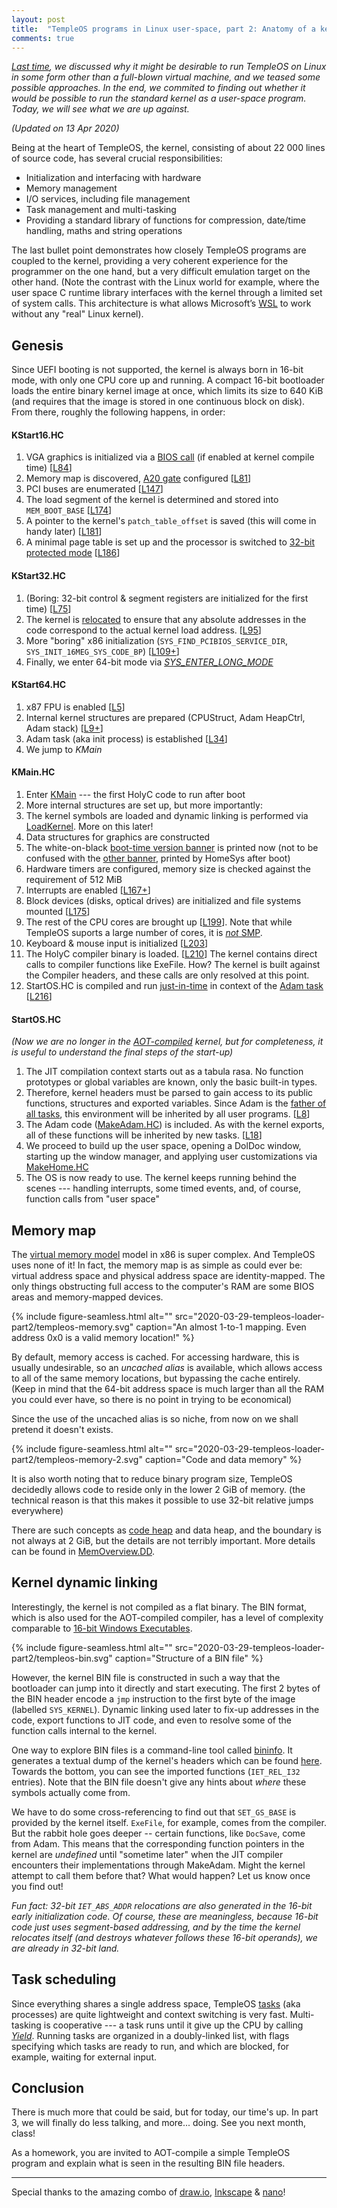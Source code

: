 ```yaml
---
layout: post
title:  "TempleOS programs in Linux user-space, part 2: Anatomy of a kernel"
comments: true
---
```


_[Last time](../../02/27/templeos-loader-part1.html), we discussed why it might be desirable to run TempleOS on Linux in some form other than a full-blown virtual machine, and we teased some possible approaches. In the end, we commited to finding out whether it would be possible to run the standard kernel as a user-space program. Today, we will see what we are up against._

_(Updated on 13 Apr 2020)_

Being at the heart of TempleOS, the kernel, consisting of about 22 000 lines of source code, has several crucial responsibilities:

- Initialization and interfacing with hardware
- Memory management
- I/O services, including file management
- Task management and multi-tasking
- Providing a standard library of functions for compression, date/time handling, maths and string operations

The last bullet point demonstrates how closely TempleOS programs are coupled to the kernel, providing a very coherent experience for the programmer on the one hand, but a very difficult emulation target on the other hand. (Note the contrast with the Linux world for example, where the user space C runtime library interfaces with the kernel through a limited set of system calls. This architecture is what allows Microsoft’s [WSL](https://en.wikipedia.org/wiki/Windows_Subsystem_for_Linux#WSL_1) to work without any "real" Linux kernel).

## Genesis

Since UEFI booting is not supported, the kernel is always born in 16-bit mode, with only one CPU core up and running. A compact 16-bit bootloader loads the entire binary kernel image at once, which limits its size to 640 KiB (and requires that the image is stored in one continuous block on disk). From there, roughly the following happens, in order:

#### KStart16.HC

1. VGA graphics is initialized via a [BIOS call](http://stanislavs.org/helppc/int_10-0.html) (if enabled at kernel compile time) [[L84](https://github.com/cia-foundation/TempleOS/blob/c26482bb6ad3f80106d28504ec5db3c6a360732c/Kernel/KStart16.HC#L84)]
2. Memory map is discovered, [A20 gate](https://en.wikipedia.org/wiki/A20_line) configured [[L81](https://github.com/cia-foundation/TempleOS/blob/c26482bb6ad3f80106d28504ec5db3c6a360732c/Kernel/KStart16.HC#L91)]
3. PCI buses are enumerated [[L147](https://github.com/cia-foundation/TempleOS/blob/c26482bb6ad3f80106d28504ec5db3c6a360732c/Kernel/KStart16.HC#L147)]
4. The load segment of the kernel is determined and stored into `MEM_BOOT_BASE` [[L174](https://github.com/cia-foundation/TempleOS/blob/c26482bb6ad3f80106d28504ec5db3c6a360732c/Kernel/KStart16.HC#L174)]
5. A pointer to the kernel's `patch_table_offset` is saved (this will come in handy later) [[L181](https://github.com/cia-foundation/TempleOS/blob/c26482bb6ad3f80106d28504ec5db3c6a360732c/Kernel/KStart16.HC#L181)]
6. A minimal page table is set up and the processor is switched to [32-bit protected mode](https://wiki.osdev.org/Protected_Mode) [[L186](https://github.com/cia-foundation/TempleOS/blob/c26482bb6ad3f80106d28504ec5db3c6a360732c/Kernel/KStart16.HC#L186)]

#### KStart32.HC

1. (Boring: 32-bit control & segment registers are initialized for the first time) [[L75](https://github.com/cia-foundation/TempleOS/blob/c26482bb6ad3f80106d28504ec5db3c6a360732c/Kernel/KStart32.HC#L75)]
2. The kernel is [relocated](https://en.wikipedia.org/wiki/Relocation_(computing)) to ensure that any absolute addresses in the code correspond to the actual kernel load address. [[L95](https://github.com/cia-foundation/TempleOS/blob/c26482bb6ad3f80106d28504ec5db3c6a360732c/Kernel/KStart32.HC#L95)]
3. More "boring" x86 initialization (`SYS_FIND_PCIBIOS_SERVICE_DIR`, `SYS_INIT_16MEG_SYS_CODE_BP`) [[L109+](https://github.com/cia-foundation/TempleOS/blob/c26482bb6ad3f80106d28504ec5db3c6a360732c/Kernel/KStart32.HC#L109)]
4. Finally, we enter 64-bit mode via _[SYS_ENTER_LONG_MODE](https://github.com/cia-foundation/TempleOS/blob/09f344d2a97bad5e37e3c6b657360e16d72a80e1/Kernel/KStart64.HC#L44)_

#### KStart64.HC

1. x87 FPU is enabled [[L5](https://github.com/cia-foundation/TempleOS/blob/c26482bb6ad3f80106d28504ec5db3c6a360732c/Kernel/KStart64.HC#L5)]
2. Internal kernel structures are prepared (CPUStruct, Adam HeapCtrl, Adam stack) [[L9+](https://github.com/cia-foundation/TempleOS/blob/c26482bb6ad3f80106d28504ec5db3c6a360732c/Kernel/KStart64.HC#L9)]
3. Adam task (aka init process) is established [[L34](https://github.com/cia-foundation/TempleOS/blob/c26482bb6ad3f80106d28504ec5db3c6a360732c/Kernel/KStart64.HC#L34)]
4. We jump to _KMain_

#### KMain.HC

1. Enter [KMain](https://github.com/cia-foundation/TempleOS/blob/c26482bb6ad3f80106d28504ec5db3c6a360732c/Kernel/KMain.HC#L135) --- the first HolyC code to run after boot
2. More internal structures are set up, but more importantly:
3. The kernel symbols are loaded and dynamic linking is performed via [LoadKernel](https://github.com/cia-foundation/TempleOS/blob/c26482bb6ad3f80106d28504ec5db3c6a360732c/Kernel/KLoad.HC#L240). More on this later!
4. Data structures for graphics are constructed
5. The white-on-black [boot-time version banner](https://github.com/cia-foundation/TempleOS/blob/c26482bb6ad3f80106d28504ec5db3c6a360732c/Kernel/KMain.HC#L160) is printed now (not to be confused with the [other banner](https://github.com/cia-foundation/TempleOS/blob/c26482bb6ad3f80106d28504ec5db3c6a360732c/HomeSys.HC#L38), printed by HomeSys after boot)
6. Hardware timers are configured, memory size is checked against the requirement of 512 MiB
7. Interrupts are enabled [[L167+](https://github.com/cia-foundation/TempleOS/blob/c26482bb6ad3f80106d28504ec5db3c6a360732c/Kernel/KMain.HC#L167)]
8. Block devices (disks, optical drives) are initialized and file systems mounted [[L175](https://github.com/cia-foundation/TempleOS/blob/c26482bb6ad3f80106d28504ec5db3c6a360732c/Kernel/KMain.HC#L175)]
9. The rest of the CPU cores are brought up [[L199](https://github.com/cia-foundation/TempleOS/blob/c26482bb6ad3f80106d28504ec5db3c6a360732c/Kernel/KMain.HC#L199)]. Note that while TempleOS suports a large number of cores, it is [_not_ SMP](https://templeos.holyc.xyz/Wb/Doc/MultiCore.html).
10. Keyboard & mouse input is initialized [[L203](https://github.com/cia-foundation/TempleOS/blob/c26482bb6ad3f80106d28504ec5db3c6a360732c/Kernel/KMain.HC#L203)]
11. The HolyC compiler binary is loaded. [[L210](https://github.com/cia-foundation/TempleOS/blob/c26482bb6ad3f80106d28504ec5db3c6a360732c/Kernel/KMain.HC#L210)] The kernel contains direct calls to compiler functions like ExeFile. How? The kernel is built against the Compiler headers, and these calls are only resolved at this point.
12. StartOS.HC is compiled and run [just-in-time](https://templeos.holyc.xyz/Wb/Doc/Glossary.html#l221) in context of the [Adam task](https://templeos.holyc.xyz/Wb/Doc/Glossary.html#l171) [[L216](https://github.com/cia-foundation/TempleOS/blob/c26482bb6ad3f80106d28504ec5db3c6a360732c/Kernel/KMain.HC#L216)]


#### StartOS.HC

_(Now we are no longer in the [AOT-compiled](https://templeos.holyc.xyz/Wb/Doc/Glossary.html#l208) kernel, but for completeness, it is useful to understand the final steps of the start-up)_

1. The JIT compilation context starts out as a tabula rasa. No function prototypes or global variables are known, only the basic built-in types.
2. Therefore, kernel headers must be parsed to gain access to its public functions, structures and exported variables. Since Adam is the [father of all tasks](https://templeos.holyc.xyz/Wb/Doc/GuideLines.html#l26), this environment will be inherited by all user programs. [[L8](https://github.com/cia-foundation/TempleOS/blob/c26482bb6ad3f80106d28504ec5db3c6a360732c/StartOS.HC#L8)]
3. The Adam code ([MakeAdam.HC](https://github.com/cia-foundation/TempleOS/blob/c26482bb6ad3f80106d28504ec5db3c6a360732c/Adam/MakeAdam.HC)) is included. As with the kernel exports, all of these functions will be inherited by new tasks. [[L18](https://github.com/cia-foundation/TempleOS/blob/c26482bb6ad3f80106d28504ec5db3c6a360732c/StartOS.HC#L18)]
4. We proceed to build up the user space, opening a DolDoc window, starting up the window manager, and applying user customizations via [MakeHome.HC](https://github.com/cia-foundation/TempleOS/blob/c26482bb6ad3f80106d28504ec5db3c6a360732c/MakeHome.HC)
5. The OS is now ready to use. The kernel keeps running behind the scenes --- handling interrupts, some timed events, and, of course, function calls from "user space"

## Memory map

The [virtual memory model](https://compas.cs.stonybrook.edu/~nhonarmand/courses/fa17/cse306/slides/07-x86_vm.pdf) model in x86 is super complex. And TempleOS uses none of it! In fact, the memory map is as simple as could ever be: virtual address space and physical address space are identity-mapped. The only things obstructing full access to the computer's RAM are some BIOS areas and memory-mapped devices.

{% include figure-seamless.html alt="" src="2020-03-29-templeos-loader-part2/templeos-memory.svg" caption="An almost 1-to-1 mapping. Even address 0x0 is a valid memory location!" %}

By default, memory access is cached. For accessing hardware, this is usually undesirable, so an _uncached alias_ is available, which allows access to all of the same memory locations, but bypassing the cache entirely. (Keep in mind that the 64-bit address space is much larger than all the RAM you could ever have, so there is no point in trying to be economical)

Since the use of the uncached alias is so niche, from now on we shall pretend it doesn't exists.

{% include figure-seamless.html alt="" src="2020-03-29-templeos-loader-part2/templeos-memory-2.svg" caption="Code and data memory" %}

It is also worth noting that to reduce binary program size, TempleOS decidedly allows code to reside only in the lower 2 GiB of memory. (the technical reason is that this makes it possible to use 32-bit relative jumps everywhere)

There are such concepts as [code heap](https://templeos.holyc.xyz/Wb/Doc/Glossary.html#l185) and data heap, and the boundary is not always at 2 GiB, but the details are not terribly important. More details can be found in [MemOverview.DD](https://templeos.holyc.xyz/Wb/Doc/MemOverview.html).

## Kernel dynamic linking

Interestingly, the kernel is not compiled as a flat binary. The BIN format, which is also used for the AOT-compiled compiler, has a level of complexity comparable to [16-bit Windows Executables](https://en.wikipedia.org/wiki/New_Executable).

{% include figure-seamless.html alt="" src="2020-03-29-templeos-loader-part2/templeos-bin.svg" caption="Structure of a BIN file" %}

However, the kernel BIN file is constructed in such a way that the bootloader can jump into it directly and start executing. The first 2 bytes of the BIN header encode a `jmp` instruction to the first byte of the image (labelled `SYS_KERNEL`). Dynamic linking used later to fix-up addresses in the code, export functions to JIT code, and even to resolve some of the function calls internal to the kernel.

One way to explore BIN files is a command-line tool called [bininfo](https://github.com/cia-foundation/bininfo). It generates a textual dump of the kernel's headers which can be found [here](https://github.com/cia-foundation/bininfo/blob/92e273972cb304828aef75aedd2fa48682080394/.github/expected/Kernel.txt). Towards the bottom, you can see the imported functions (`IET_REL_I32` entries). Note that the BIN file doesn't give any hints about _where_ these symbols actually come from.

We have to do some cross-referencing to find out that `SET_GS_BASE` is provided by the kernel itself. `ExeFile`, for example, comes from the compiler. But the rabbit hole goes deeper -- certain functions, like `DocSave`, come from Adam. This means that the corresponding function pointers in the kernel are _undefined_ until "sometime later" when the JIT compiler encounters their implementations through MakeAdam. Might the kernel attempt to call them before that? What would happen? Let us know once you find out!

_Fun fact: 32-bit `IET_ABS_ADDR` relocations are also generated in the 16-bit early initialization code. Of course, these are meaningless, because 16-bit code just uses segment-based addressing, and by the time the kernel relocates itself (and destroys whatever follows these 16-bit operands), we are already in 32-bit land._

## Task scheduling

Since everything shares a single address space, TempleOS [tasks](https://github.com/cia-foundation/TempleOS/blob/c26482bb6ad3f80106d28504ec5db3c6a360732c/Kernel/KernelA.HH#L3271) (aka processes) are quite lightweight and context switching is very fast. Multi-tasking is cooperative --- a task runs until it give up the CPU by calling _[Yield](https://github.com/cia-foundation/TempleOS/blob/c26482bb6ad3f80106d28504ec5db3c6a360732c/Kernel/Sched.HC#L156)_. Running tasks are organized in a doubly-linked list, with flags specifying which tasks are ready to run, and which are blocked, for example, waiting for external input.

## Conclusion

There is much more that could be said, but for today, our time's up. In part 3, we will finally do less talking, and more... doing. See you next month, class!

As a homework, you are invited to AOT-compile a simple TempleOS program and explain what is seen in the resulting BIN file headers.

---

Special thanks to the amazing combo of [draw.io](https://draw.io), [Inkscape](https://inkscape.org/) & [nano](https://vecta.io/nano)!

